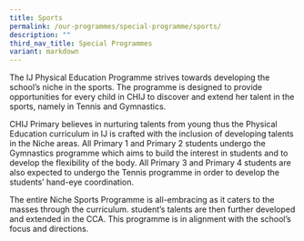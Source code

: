 ```yaml
---
title: Sports
permalink: /our-programmes/special-programme/sports/
description: ""
third_nav_title: Special Programmes
variant: markdown
---
```

The IJ Physical Education Programme strives towards developing the school’s niche in the sports. The programme is designed to provide opportunities for every child in CHIJ to discover and extend her talent in the sports, namely in Tennis and Gymnastics.

CHIJ Primary believes in nurturing talents from young thus the Physical Education curriculum in IJ is crafted with the inclusion of developing talents in the Niche areas. All Primary 1 and Primary 2 students undergo the Gymnastics programme which aims to build the interest in students and to develop the flexibility of the body. All Primary 3 and Primary 4 students are also expected to undergo the Tennis programme in order to develop the students’ hand-eye coordination.

The entire Niche Sports Programme is all-embracing as it caters to the masses through the curriculum. student’s talents are then further developed and extended in the CCA. This programme is in alignment with the school’s focus and directions.
